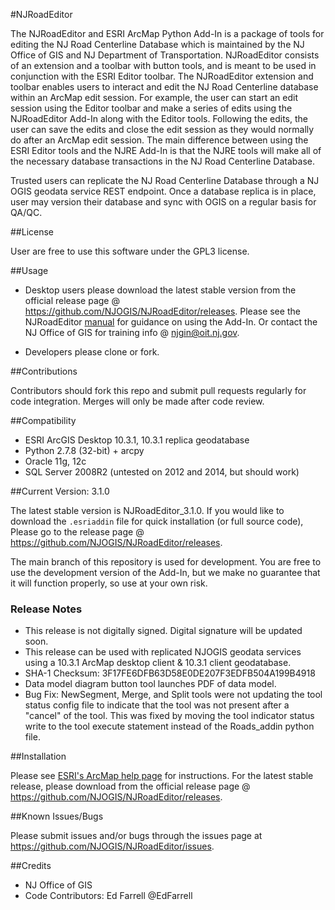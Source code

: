 #NJRoadEditor

The NJRoadEditor and ESRI ArcMap Python Add-In is a package of tools for editing the NJ Road Centerline Database which is maintained by the NJ Office of GIS and NJ Department of Transportation. NJRoadEditor consists of an extension and a toolbar with button tools, and is meant to be used in conjunction with the ESRI Editor toolbar. The NJRoadEditor extension and toolbar enables users to interact and edit the NJ Road Centerline database within an ArcMap edit session. For example, the user can start an edit session using the Editor toolbar and make a series of edits using the NJRoadEditor Add-In along with the Editor tools. Following the edits, the user can save the edits and close the edit session as they would normally do after an ArcMap edit session. The main difference between using the ESRI Editor tools and the NJRE Add-In is that the NJRE tools will make all of the necessary database transactions in the NJ Road Centerline Database.

Trusted users can replicate the NJ Road Centerline Database through a NJ OGIS geodata service REST endpoint. Once a database replica is in place, user may version their database and sync with OGIS on a regular basis for QA/QC.

##License

User are free to use this software under the GPL3 license.

##Usage

- Desktop users please download the latest stable version from the official release page @ https://github.com/NJOGIS/NJRoadEditor/releases. Please see the NJRoadEditor [manual](https://github.com/NJOGIS/NJRoadEditor/blob/master/src/NJRoadEditor_3.1.0/Install/NJRoadEditorManual.pdf) for guidance on using the Add-In. Or contact the NJ Office of GIS for training info @ njgin@oit.nj.gov.

- Developers please clone or fork.

##Contributions

Contributors should fork this repo and submit pull requests regularly for code integration. Merges will only be made after code review.

##Compatibility

- ESRI ArcGIS Desktop 10.3.1, 10.3.1 replica geodatabase
- Python 2.7.8 (32-bit) + arcpy
- Oracle 11g, 12c
- SQL Server 2008R2 (untested on 2012 and 2014, but should work)

##Current Version: 3.1.0

The latest stable version is NJRoadEditor_3.1.0. If you would like to download the `.esriaddin` file for quick installation (or full source code), Please go to the release page @ https://github.com/NJOGIS/NJRoadEditor/releases.

The main branch of this repository is used for development. You are free to use the development version of the Add-In, but we make no guarantee that it will function properly, so use at your own risk.

### Release Notes

- This release is not digitally signed. Digital signature will be updated soon.
- This release can be used with replicated NJOGIS geodata services using a 10.3.1 ArcMap desktop client & 10.3.1 client geodatabase. 
- SHA-1 Checksum: 3F17FE6DFB63D58E0DE207F3EDFB504A199B4918
- Data model diagram button tool launches PDF of data model.
- Bug Fix: NewSegment, Merge, and Split tools were not updating the tool status config file to indicate that the tool was not present after a "cancel" of the tool. This was fixed by moving the tool indicator status write to the tool execute statement instead of the Roads_addin python file. 

##Installation

Please see [ESRI's ArcMap help page](http://desktop.arcgis.com/en/desktop/latest/guide-books/python-addins/sharing-and-installing-add-ins.htm) for instructions. For the latest stable release, please download from the official release page @ https://github.com/NJOGIS/NJRoadEditor/releases.

##Known Issues/Bugs

Please submit issues and/or bugs through the issues page at https://github.com/NJOGIS/NJRoadEditor/issues.

##Credits

- NJ Office of GIS
- Code Contributors: Ed Farrell @EdFarrell